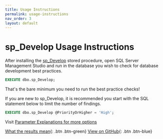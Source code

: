 ```yaml
---
title: Usage Instructions
permalink: usage-instructions
nav_order: 3
layout: default
---
```


# sp_Develop Usage Instructions

After installing the [sp_Develop](https://raw.githubusercontent.com/kevinmartintech/sp_develop/master/sp_Develop.sql) stored procedure, open SQL Server Management Studio and run in the database you wish to check for database development best practices.

```sql
EXECUTE dbo.sp_Develop;
```

That's the bare minimum you need to run the best practice checks!

If you are new to sp_Develop, it is recommended you start with the SQL statement below to limit the number of findings.

```sql
EXECUTE dbo.sp_Develop @PriorityOrHigher = 'High';
```

Visit [Parameter Explanations for more options](parameter-explanations)

[What the results mean](results-explanations){: .btn .btn-green}
[View on GitHub](https://github.com/kevinmartintech/sp_Develop){: .btn .btn-blue}